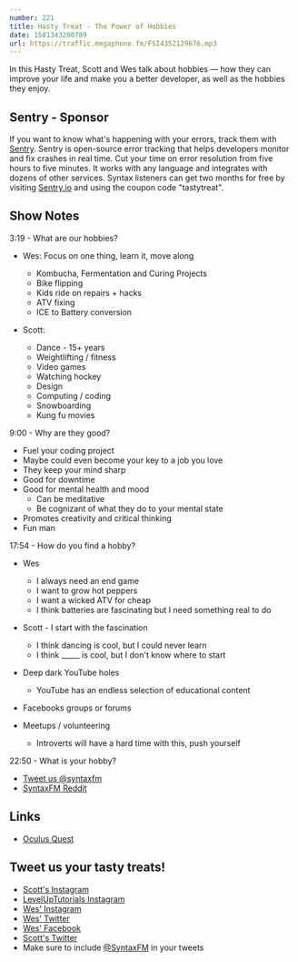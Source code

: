```yaml
---
number: 221
title: Hasty Treat - The Power of Hobbies
date: 1581343200789
url: https://traffic.megaphone.fm/FSI4352129676.mp3
---
```


In this Hasty Treat, Scott and Wes talk about hobbies — how they can improve your life and make you a better developer, as well as the hobbies they enjoy.

## Sentry - Sponsor
If you want to know what's happening with your errors, track them with [Sentry](https://sentry.io/). Sentry is open-source error tracking that helps developers monitor and fix crashes in real time. Cut your time on error resolution from five hours to five minutes. It works with any language and integrates with dozens of other services. Syntax listeners can get two months for free by visiting [Sentry.io](https://sentry.io/) and using the coupon code "tastytreat".

## Show Notes

3:19 - What are our hobbies?

* Wes: Focus on one thing, learn it, move along
  * Kombucha, Fermentation and Curing Projects
  * Bike flipping
  * Kids ride on repairs + hacks
  * ATV fixing
  * ICE to Battery conversion

* Scott: 
  * Dance - 15+ years
  * Weightlifting / fitness
  * Video games
  * Watching hockey
  * Design
  * Computing / coding
  * Snowboarding
  * Kung fu movies

9:00 - Why are they good?

  * Fuel your coding project
  * Maybe could even become your key to a job you love
  * They keep your mind sharp
  * Good for downtime
  * Good for mental health and mood
    * Can be meditative
    * Be cognizant of what they do to your mental state
  * Promotes creativity and critical thinking
  * Fun man

17:54 - How do you find a hobby?

* Wes
  * I always need an end game
  * I want to grow hot peppers
  * I want a wicked ATV for cheap
  * I think batteries are fascinating but I need something real to do

* Scott - I start with the fascination
  * I think dancing is cool, but I could never learn
  * I think _____ is cool, but I don't know where to start

* Deep dark YouTube holes
  * YouTube has an endless selection of educational content
* Facebooks groups or forums
* Meetups / volunteering
  * Introverts will have a hard time with this, push yourself

22:50 - What is your hobby?

* [Tweet us @syntaxfm](https://twitter.com/SyntaxFM)
* [SyntaxFM Reddit](https://www.reddit.com/r/SyntaxFM/)

## Links
* [Oculus Quest](https://www.oculus.com/quest/)

## Tweet us your tasty treats!
* [Scott's Instagram](https://www.instagram.com/stolinski/)
* [LevelUpTutorials Instagram](https://www.instagram.com/LevelUpTutorials/)
* [Wes' Instagram](https://www.instagram.com/wesbos/)
* [Wes' Twitter](https://twitter.com/wesbos)
* [Wes' Facebook](https://www.facebook.com/wesbos.developer)
* [Scott's Twitter](https://twitter.com/stolinski)
* Make sure to include [@SyntaxFM](https://twitter.com/SyntaxFM) in your tweets
